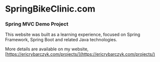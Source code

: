 # SpringBikeClinic.com

### Spring MVC Demo Project

This website was built as a learning experience, focused on Spring Framework, 
Spring Boot and related Java technologies.

More details are available on my website, 
[https://ericrybarczyk.com/projects/](https://ericrybarczyk.com/projects/)

